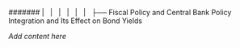 ####### |   |   |   |   |   |   ├── Fiscal Policy and Central Bank Policy Integration and Its Effect on Bond Yields

*Add content here*